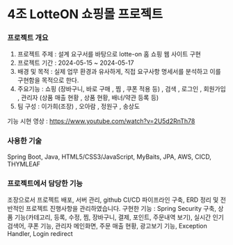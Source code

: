 # 4조 LotteON 쇼핑몰 프로젝트

### 프로젝트 개요
 1) 프로젝트 주제 : 설계 요구서를 바탕으로 lotte-on 홈 쇼핑 웹 사이트 구현
 2) 프로젝트 기간 : 2024-05-15 ~ 2024-05-17
 3) 배경 및 목적 : 실제 업무 환경과 유사하게, 직접 요구사항 명세서를 분석하고 이를 구현함을 목적으로 한다.
 4) 주요기능 : 쇼핑 (장바구니, 바로 구매 , 찜 , 쿠폰 적용 등) , 검색 , 로그인 , 회원가입 , 관리자 (상품 매출 현황 , 상품 현황, 배너/약관 등록 등)
 5) 팀 구성 : 이가희(조장) , 오아람 , 정원구 , 송상도

기능 시현 영상 : https://www.youtube.com/watch?v=2U5d2RnTh78

### 사용한 기술
Spring Boot, Java, HTML5/CSS3/JavaScript, MyBaits, JPA, AWS, CICD, THYMLEAF

### 프로젝트에서 담당한 기능
조장으로서 프로젝트 배포, 서버 관리, github CI/CD 파이프라인 구축, ERD 정리 및 전반적인 프로젝트 진행사항을 관리하였습니다.
구현한 기능 : Spring Security 구축, 상품 기능(카테고리, 등록, 수정, 찜, 장바구니, 결제, 포인트, 주문내역 보기), 실시간 인기 검색어, 쿠폰 기능, 
관리자 메인화면, 주문 매출 현황, 광고보기 기능, Exception Handler, Login redirect 


